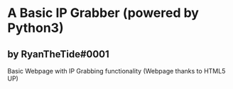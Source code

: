 # A Basic IP Grabber (powered by Python3)
## by RyanTheTide#0001
Basic Webpage with IP Grabbing functionality (Webpage thanks to HTML5 UP)
